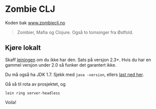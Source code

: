 # Zombie CLJ

Koden bak www.zombieclj.no

> Zombier, Mafia og Clojure.
> Også to tomsinger fra Østfold.

## Kjøre lokalt

Skaff [leiningen](https://github.com/technomancy/leiningen#leiningen)
om du ikke har den. Sats på versjon 2.3+. Hvis du har en gammel
versjon under 2.0 så funker det garantert ikke.

Du må også ha JDK 1.7. Sjekk med `java -version`, ellers
[last ned her](http://docs.oracle.com/javase/7/docs/webnotes/install/index.html).

Gå så til rota av prosjektet, og

```shell
lein ring server-headless
```

Voila!
